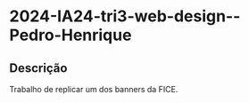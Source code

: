 # 2024-IA24-tri3-web-design--Pedro-Henrique

## Descrição 
Trabalho de replicar um dos banners da FICE.
